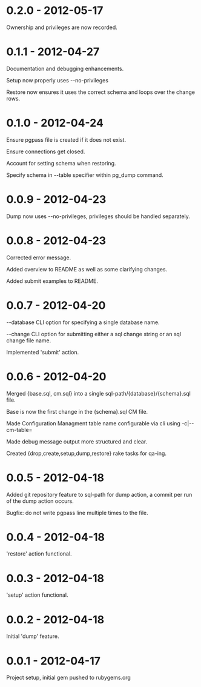 # 0.2.0 - 2012-05-17

Ownership and privileges are now recorded.

# 0.1.1 - 2012-04-27

Documentation and debugging enhancements.

Setup now properly uses --no-privileges

Restore now ensures it uses the correct schema and loops over the change rows.

# 0.1.0 - 2012-04-24

Ensure pgpass file is created if it does not exist.

Ensure connections get closed.

Account for setting schema when restoring.

Specify schema in --table specifier within pg\_dump command.

# 0.0.9 - 2012-04-23

Dump now uses --no-privileges, privileges should be handled separately.

# 0.0.8 - 2012-04-23

Corrected error message.

Added overview to README as well as some clarifying changes.

Added submit examples to README.

# 0.0.7 - 2012-04-20

--database CLI option for specifying a single database name.

--change CLI option for submitting either a sql change string or an sql change
file name.

Implemented 'submit' action.

# 0.0.6 - 2012-04-20

Merged {base.sql, cm.sql} into a single sql-path/{database}/{schema}.sql file.

Base is now the first change in the {schema}.sql CM file.

Made Configuration Managment table name configurable via cli using -c|--cm-table=

Made debug message output more structured and clear.

Created {drop,create,setup,dump,restore} rake tasks for qa-ing.

# 0.0.5 - 2012-04-18

Added git repository feature to sql-path for dump action, a commit per run of
the dump action occurs.

Bugfix: do not write pgpass line multiple times to the file.

# 0.0.4 - 2012-04-18

'restore' action functional.

# 0.0.3 - 2012-04-18

'setup' action functional.

# 0.0.2 - 2012-04-18

Initial 'dump' feature.

# 0.0.1 - 2012-04-17

Project setup, initial gem pushed to rubygems.org
